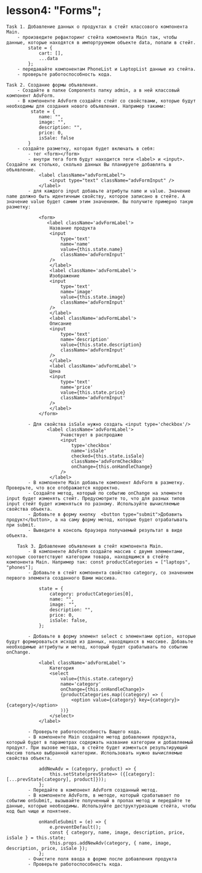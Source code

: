 
# lesson4: "Forms";
    Task 1. Добавление данных о продуктах в стейт классового компонента Main.
        - произведите рефакторинг стейта компонента Main так, чтобы данные, которые находятся в импортруемом объекте data, попали в стейт. 
            state = {
                cart: [],
                ...data
            };
        - передавайте компонентам PhoneList и LaptopList данные из стейта. 
        - проверьте работоспособность кода.

    Task 2. Создание формы объявления.
        - Создайте в папке Components папку admin, а в ней классовый компонент AdvForm.
        - В компоненте AdvForm создайте стейт со свойствами, которые будут необходимы для создания нового объявления. Например такими:
             state = {    
                name: "",
                image: "",
                description: "",
                price: 0,
                isSale: false
            }
        - создайте разметку, которая будет включать в себя:
            - тег <form></form>
            - внутри тега form будут находится теги <label> и <input>. Создайте их столько, сколько данных Вы планируете добавлять в объявление.
                <label className="advFormLabel">
                    <input type="text" className="advFormInput" />
                </label>   
            - для каждого input добавьте атрибуты name и value. Значение name должно быть идентичным свойству, которое записано в стейте. А значение value будет самим этим значением. Вы получите примерно такую разметку:

                <form>
                   <label className='advFormLabel'>
                    Название продукта
                    <input
                        type='text'
                        name='name'
                        value={this.state.name}
                        className='advFormInput'
                    />
                    </label>
                    <label className='advFormLabel'>
                    Изображение
                    <input
                        type='text'
                        name='image'
                        value={this.state.image}
                        className='advFormInput'
                    />
                    </label>
                    <label className='advFormLabel'>
                    Описание
                    <input
                        type='text'
                        name='description'
                        value={this.state.description}
                        className='advFormInput'
                    />
                    </label>
                    <label className='advFormLabel'>
                    Цена
                    <input
                        type='text'
                        name='price'
                        value={this.state.price}
                        className='advFormInput'
                    />
                    </label>
                </form>

            - Для свойства isSale нужно создать <input type='checkbox'/>
                   <label className='advFormLabel'>
                        Учавствует в распродаже
                        <input
                            type='checkbox'
                            name='isSale'
                            checked={this.state.isSale}
                            className='advFormCheckBox'
                            onChange={this.onHandleChange}
                        />
                    </label>
            - В компоненте Main добавьте компонент AdvForm в разметку. Проверьте, что все отображается корректно.
            - Создайте метод, который по событию onChange на элементе input будет изменять стейт. Предусмотрите то, что для разных типов input стейт будет изменяться по разному. Используйте вычисляемые свойства объекта.
            - Добавьте в форму кнопку  <button type="submit">Добавить продукт</button>, а на саму форму метод, которые будет отрабатывать при submit.
            - Выведите в консоль браузера получаемый результат в виде объекта.

        Task 3. Добавление объявления в стейт компонента Main.
            - В компоненте AdvForm создайте массив с двумя элементами, которые соответствуют категории товара, находящимся в стейте компонента Main. Например так: const productCategories = ["laptops", "phones"];
            - Добавьте в стейт компонента свойство category, со значением первого элемента созданного Вами массива.  

                state = {
                    category: productCategories[0],
                    name: "",
                    image: "",
                    description: "",
                    price: 0,
                    isSale: false,
                };

            - Добавьте в форму элемент select c элементами option, которые будут формироваться исходя из данных, находящихся в массиве. Добавьте необходимые аттрибуты и метод, который будет срабатывать по событию onChange. 

                <label className='advFormLabel'>
                    Категория
                    <select
                        value={this.state.category}
                        name='category'
                        onChange={this.onHandleChange}>
                        {productCategories.map((category) => (
                            <option value={category} key={category}>{category}</option>
                        ))}
                    </select>
                </label>

            - Проверьте работоспособность Ващего кода.
            - В компоненте Main создайте метод добавления продукта, который будет в параметрах содержать название категории и добавляемый продукт. При вызове метода, в стейте будет изменться результирующий массив только выбранной категории. Использовать нужно вычисляемые свойства объекта.

                addNewAdv = (category, product) => {
                    this.setState(prevState=> ({[category]: [...prevState[category], product]}));
                };
            - Передайте в компонент AdvForm созданный метод.
            - В компоненте AdvForm, в методе, который срабатывает по событию onSubmit, вызывайте полученный в пропах метод и передайте те данные, которые необходимы. Используйте деструктуризацию стейта, чтобы код был чище и понятнее. 
                
                onHandleSubmit = (e) => {
                    e.preventDefault();
                    const { category, name, image, description, price, isSale } = this.state;
                    this.props.addNewAdv(category, { name, image, description, price, isSale });
                };
            - Очистите поля ввода в форме после добавления продукта
            - Проверьте работоспособность кода.






        
    
    